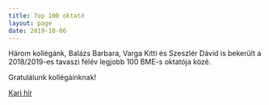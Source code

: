 ```yaml
---
title: Top 100 oktató
layout: page 
date: 2019-10-06
---
```


Három kollégánk, Balázs Barbara, Varga Kitti és Szeszlér Dávid is bekerült a 2018/2019-es tavaszi félév legjobb 100 BME-s oktatója közé. 

Gratulálunk kollégáinknak!

[Kari hír](http://www.vik.bme.hu/hir/2451-top-100-oktato-201819-tavasz)



